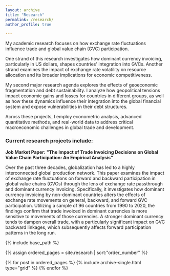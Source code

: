 ```yaml
---
layout: archive
title: "Research"
permalink: /research/
author_profile: true

---
```


My academic research focuses on how exchange rate fluctuations influence trade and global value chain (GVC) participation.

One strand of this research investigates how dominant currency invoicing, particularly in US dollars, shapes countries' integration into GVCs. Another strand examines the impact of exchange rate volatility on resource allocation and its broader implications for economic competitiveness.

My second major research agenda explores the effects of geoeconomic fragmentation and debt sustainability. I analyze how geopolitical tensions impact economic gains and losses for countries in different groups, as well as how these dynamics influence their integration into the global financial system and expose vulnerabilities in their debt structures.

Across these projects, I employ econometric analysis, advanced quantitative methods, and real-world data to address critical macroeconomic challenges in global trade and development.


### Current research projects include:

**Job Market Paper: "The Impact of Trade Invoicing Decisions on Global Value Chain Participation: An Empirical Analysis"**

 Over the past three decades, globalization has led to a highly interconnected global production network. This paper examines the impact of exchange rate fluctuations on forward and backward participation in global value chains (GVCs) through the lens of exchange rate passthrough and dominant currency invoicing. Specifically, it investigates how dominant currency invoicing by non-dominant countries alters the effects of exchange rate movements on general, backward, and forward GVC participation. Utilizing a sample of 96 countries from 1990 to 2020, the findings confirm that trade invoiced in dominant currencies is more sensitive to movements of those currencies. A stronger dominant currency tends to dampen overall trade, with a particularly significant impact on GVC backward linkages, which subsequently affects forward participation patterns in the long run.


<nbsp>

{% include base_path %}

{% assign ordered_pages = site.research | sort:"order_number" %}

{% for post in ordered_pages %}
  {% include archive-single.html type="grid" %}
{% endfor %}
